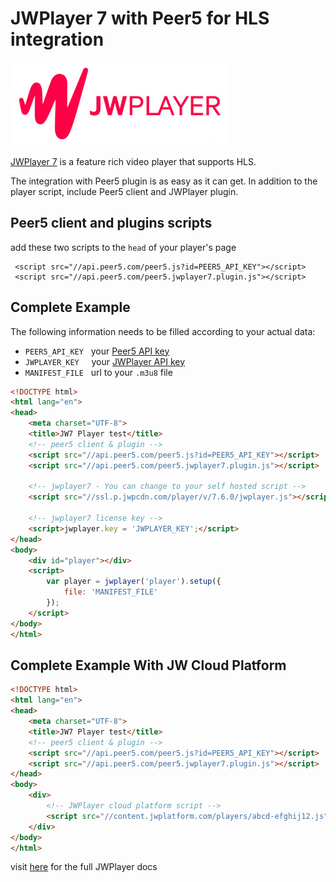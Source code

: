 # JWPlayer 7 with Peer5 for HLS integration

![](./images/jwplayer.jpg)

[JWPlayer 7](https://www.jwplayer.com/) is a feature rich video player that supports HLS.

The integration with Peer5 plugin is as easy as it can get.
In addition to the player script, include Peer5 client and JWPlayer plugin.
 
## Peer5 client and plugins scripts
add these two scripts to the `head` of your player's page

     <script src="//api.peer5.com/peer5.js?id=PEER5_API_KEY"></script>
     <script src="//api.peer5.com/peer5.jwplayer7.plugin.js"></script>
    
## Complete Example 
 
The following information needs to be filled according to your actual data:
 
- `PEER5_API_KEY` &nbsp;&nbsp;your [Peer5 API key](https://app.peer5.com/integration)
- `JWPLAYER_KEY`  &nbsp;&nbsp;&nbsp;&nbsp;your [JWPlayer API key](https://dashboard.jwplayer.com/#/account/properties)
- `MANIFEST_FILE` &nbsp;&nbsp;url to your `.m3u8` file
  
```html
<!DOCTYPE html>
<html lang="en">
<head>
    <meta charset="UTF-8">
    <title>JW7 Player test</title>
    <!-- peer5 client & plugin -->
    <script src="//api.peer5.com/peer5.js?id=PEER5_API_KEY"></script>
    <script src="//api.peer5.com/peer5.jwplayer7.plugin.js"></script>

    <!-- jwplayer7 - You can change to your self hosted script -->
    <script src="//ssl.p.jwpcdn.com/player/v/7.6.0/jwplayer.js"></script>

    <!-- jwplayer7 license key -->
    <script>jwplayer.key = 'JWPLAYER_KEY';</script>
</head>
<body>
    <div id="player"></div>
    <script>
        var player = jwplayer('player').setup({
            file: 'MANIFEST_FILE'
        });
    </script>
</body>
</html>
```

## Complete Example With JW Cloud Platform

```html
<!DOCTYPE html>
<html lang="en">
<head>
    <meta charset="UTF-8">
    <title>JW7 Player test</title>
    <!-- peer5 client & plugin -->
    <script src="//api.peer5.com/peer5.js?id=PEER5_API_KEY"></script>
    <script src="//api.peer5.com/peer5.jwplayer7.plugin.js"></script>
</head>
<body>
    <div>
        <!-- JWPlayer cloud platform script -->
        <script src="//content.jwplatform.com/players/abcd-efghij12.js"></script>
    </div>
</body>
</html>
```

visit [here](https://developer.jwplayer.com/jw-player/) for the full JWPlayer docs